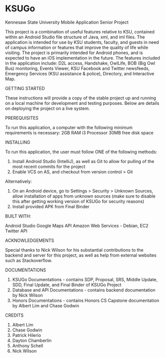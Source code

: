 # KSUGo
Kennesaw State University Mobile Application Senior Project

This project is a combination of useful features relative to KSU, contained within an Android Studio file structure of Java, xml, and iml
files. The application is intended for use by KSU students, faculty, and guests in need of campus information or features that improve the
quality of life while visiting. The project is primarily intended for Android phones, and is expected to have an iOS implementation in the
future. The features included in the application include: D2L access, Handshake, OwlLife, BOB (Big Owl Bus) monitoring, Events Viewer, KSU
Facebook and Twitter newsfeeds, Emergency Services (KSU assistance & police), Directory, and Interactive Map. 

GETTING STARTED

These instructions will provide a copy of the stable project up and running on a local machine for development and testing purposes. Below are details on deploying the project on a live system. 

PREREQUISITES

To run this application, a computer with the following minimum requirements is necessary:
2GB RAM
i3 Processor
30MB free disk space

INSTALLING

To run this application, the user must follow ONE of the following methods:

1. Install Android Studio (IntelliJ), as well as Git to allow for pulling of the most recent commits for the project
2. Enable VCS on AS, and checkout from version control > Git

Alternatively:

1. On an Android device, go to Settings > Security > Unknown Sources, allow installation of apps from unknown sources (make sure to disable this after getting working version of KSUGo for security reasons)
2. Install provided APK from Final Binder

BUILT WITH:

Android Studio
Google Maps API
Amazon Web Services - Debian, EC2
Twitter API

ACKNOWLEDGEMENTS

Special thanks to Nick Wilson for his substantial contributions to the backend and server for this project, as well as help from external websites such as Stackoverflow. 

DOCUMENTATIONS

1. KSUGo Documentations - contains SDP, Proposal, SRS, Middle Update, SDD, Final Update, and Final Binder of KSUGo Project
2. Database and API Documentations - contains backend documentation by Nick Wilson
3. Honors Documentations - contains Honors CS Capstone documentation by Albert Lim and Chase Godwin

CREDITS

1. Albert Lim
2. Chase Godwin
3. Patrick Hilerio
4. Dayton Chamberlin
5. Anthony Schell
6. Nick Wilson
